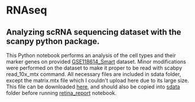 # RNAseq
## Analyzing scRNA  sequencing dataset with the scanpy python package.

This Python notebook performs an analysis of the cell types and their marker genes on provided [GSE118614_Smart](https://www.ncbi.nlm.nih.gov/geo/query/acc.cgi?acc=GSE118614) dataset. Minor modifications were performed on the dataset to make it proper to be read with scabpy read_10x_mtx command. All necessary files are included in sdata folder, except the matrix.mtx file which I couldn't upload here due to its large size. This file can be downloaded [here](https://drive.google.com/uc?id=1yBlJ-lbGgYED3P_ziVffwZR1PmVDsFnT&export=download), and should also be copied into [sdata](https://github.com/zsamadi/RNAseq/tree/main/sdata) folder before running [retina_report](https://github.com/zsamadi/RNAseq/blob/main/retina_report.ipynb) notebook.

